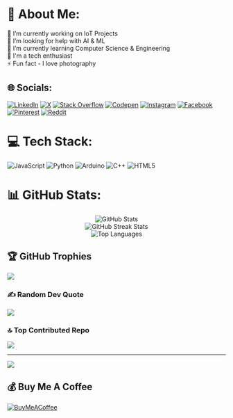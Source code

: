 # 💫 About Me:
🔭 I’m currently working on IoT Projects<br>🤝 I’m looking for help with AI & ML<br>🌱 I’m currently learning Computer Science & Engineering<br>💬 I'm a tech enthusiast<br>⚡ Fun fact - I love photography


## 🌐 Socials:
[![LinkedIn](https://img.shields.io/badge/LinkedIn-%230077B5.svg?logo=linkedin&logoColor=white)](https://linkedin.com/in/krajtilak2020) [![X](https://img.shields.io/badge/X-black.svg?logo=X&logoColor=white)](https://x.com/2020rajtilak) [![Stack Overflow](https://img.shields.io/badge/-Stackoverflow-FE7A16?logo=stack-overflow&logoColor=white)](https://stackoverflow.com/users/26817244) [![Codepen](https://img.shields.io/badge/Codepen-000000?style=for-the-badge&logo=codepen&logoColor=white)](https://codepen.io/K-Rajtilak) [![Instagram](https://img.shields.io/badge/Instagram-%23E4405F.svg?logo=Instagram&logoColor=white)](https://instagram.com/k.raj_tilak2020) [![Facebook](https://img.shields.io/badge/Facebook-%231877F2.svg?logo=Facebook&logoColor=white)](https://www.facebook.com/profile.php?id=100073801447447) [![Pinterest](https://img.shields.io/badge/Pinterest-%23E60023.svg?logo=Pinterest&logoColor=white)](https://pinterest.com/rajtilak1062020) [![Reddit](https://img.shields.io/badge/Reddit-%23FF4500.svg?logo=Reddit&logoColor=white)](https://reddit.com/user/rajtilak2020) 

# 💻 Tech Stack:
![JavaScript](https://img.shields.io/badge/javascript-%23323330.svg?style=for-the-badge&logo=javascript&logoColor=%23F7DF1E) ![Python](https://img.shields.io/badge/python-3670A0?style=for-the-badge&logo=python&logoColor=ffdd54) ![Arduino](https://img.shields.io/badge/-Arduino-00979D?style=for-the-badge&logo=Arduino&logoColor=white) ![C++](https://img.shields.io/badge/c++-%2300599C.svg?style=for-the-badge&logo=c%2B%2B&logoColor=white) ![HTML5](https://img.shields.io/badge/html5-%23E34F26.svg?style=for-the-badge&logo=html5&logoColor=white)
# 📊 GitHub Stats:
<div align="center">
  <img src="https://github-readme-stats.vercel.app/api?username=rajtilak-2020&theme=midnight-purple&hide_border=false&include_all_commits=false&count_private=false" alt="GitHub Stats" />
  <br/>
  <img src="https://github-readme-streak-stats.herokuapp.com/?user=rajtilak-2020&theme=midnight-purple&hide_border=false" alt="GitHub Streak Stats" />
  <br/>
  <img src="https://github-readme-stats.vercel.app/api/top-langs/?username=rajtilak-2020&theme=midnight-purple&hide_border=false&include_all_commits=false&count_private=false&layout=compact" alt="Top Languages" />
</div>


## 🏆 GitHub Trophies
![](https://github-profile-trophy.vercel.app/?username=rajtilak-2020&theme=radical&no-frame=true&no-bg=false&margin-w=4)

### ✍️ Random Dev Quote
![](https://quotes-github-readme.vercel.app/api?type=horizontal&theme=tokyonight)

### 🔝 Top Contributed Repo

![](https://github-contributor-stats.vercel.app/api?username=rajtilak-2020&limit=5&theme=midnight-purple&combine_all_yearly_contributions=true)

---
[![](https://visitcount.itsvg.in/api?id=rajtilak-2020&icon=5&color=6)](https://visitcount.itsvg.in)

  ## 💰 Buy Me A Coffee
  [![BuyMeACoffee](https://img.shields.io/badge/Buy%20Me%20a%20Coffee-ffdd00?style=for-the-badge&logo=buy-me-a-coffee&logoColor=black)](https://buymeacoffee.com/k.raj_tilak2020) 
